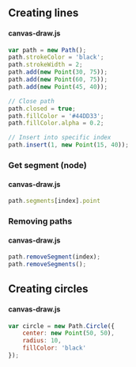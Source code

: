 ---
---

## Creating lines
#### canvas-draw.js
```javascript
var path = new Path();
path.strokeColor = 'black';
path.strokeWidth = 2;
path.add(new Point(30, 75));
path.add(new Point(60, 75));
path.add(new Point(45, 40));

// Close path
path.closed = true;
path.fillColor = '#44DD33';
path.fillColor.alpha = 0.2;

// Insert into specific index
path.insert(1, new Point(15, 40));
```

### Get segment (node)
#### canvas-draw.js
```javascript
path.segments[index].point
```

### Removing paths
#### canvas-draw.js
```javascript
path.removeSegment(index);
path.removeSegments();
```

## Creating circles
#### canvas-draw.js
```javascript
var circle = new Path.Circle({
    center: new Point(50, 50),
    radius: 10,
    fillColor: 'black'
});
```


